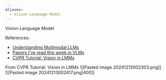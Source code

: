 ```yaml
---
aliases:
  - Vision-Language Model
---
```



Vision-Language Model

References:
- [Understanding Multimodal LLMs](https://sebastianraschka.com/blog/2024/understanding-multimodal-llms.html)
- [Papers I've read this week in VLMs](https://www.artfintel.com/p/papers-ive-read-this-week-vision)
- [CVPR Tutorial: Vision in LMMs](https://youtu.be/bDVbs-fZGUg?si=1Pw9FB4VzGt7r7H5)


From CVPR Tutorial: Vision in LMMs
![[Pasted image 20241213002303.png]]
![[Pasted image 20241213002417.png|400]]



